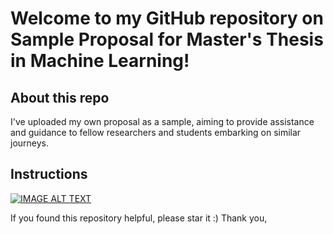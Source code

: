 # Welcome to my GitHub repository on Sample Proposal for Master's Thesis in Machine Learning! 

## About this repo 
I've uploaded my own proposal as a sample, aiming to provide assistance and guidance to fellow researchers and students embarking on similar journeys. 

## Instructions
[![IMAGE ALT TEXT](http://img.youtube.com/vi/YOUTUBE_VIDEO_ID_HERE/0.jpg)]([http://www.youtube.com/watch?v=YOUTUBE_VIDEO_ID_HERE](https://youtu.be/U-lJ9dlSo4Q) "Quick Start on Overleaf and Latex | Sample for Master's / Machine learning Proposal | Proposal Tips
")




If you found this repository helpful, please star it :) 
Thank you,
